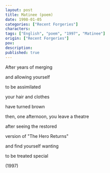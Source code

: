 ```yaml
---
layout: post
title: Matinee (poem)
date: 1998-01-05
categories: ["Recent Forgeries"]
characters: 
tags: ["English", "poem", "1997", "Matinee"]
origin: ["Recent Forgeries"]
pov: 
description: 
published: true
---
```


After years of merging

and allowing yourself

to be assimilated

your hair and clothes

have turned brown

then, one afternoon, you leave a theatre

after seeing the restored

version of "The Hero Returns"

and find yourself wanting

to be treated special

(1997)
